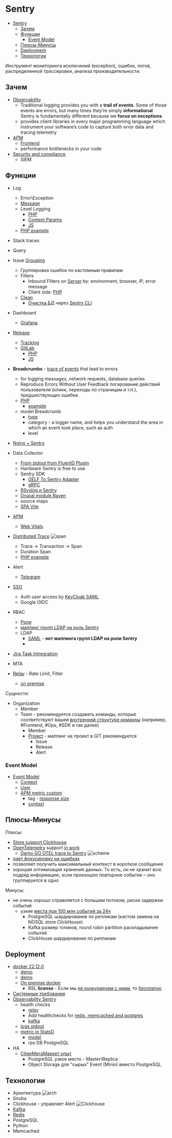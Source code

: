 # Sentry

- [Sentry](#sentry)
	- [Зачем](#зачем)
	- [Функции](#функции)
		- [Event Model](#event-model)
	- [Плюсы-Минусы](#плюсы-минусы)
	- [Deployment](#deployment)
	- [Технологии](#технологии)

Инструмент мониторинга исключений (exception), ошибок, логов, распределенной трассировки, анализа производительности.

## Зачем

- [Observability](../../arch/ability/observability.md)
  - Traditional logging provides you with a __trail of events__. Some of those events are errors, but many times they’re simply __informational__. Sentry is fundamentally different because we __focus on exceptions__.
  - provides client libraries in every major programming language which instrument your software’s code to capture both error data and tracing telemetry
- [APM](../../arch/system.class/apm.md)
	- [Frontend](https://geekflare.com/frontend-web-monitoring/)
	- performance bottlenecks in your code
- [Security and compliance](https://logz.io/learn/complete-guide-elk-stack/?utm_source=pocket_saves#common-pitfalls:~:text=guide%40logz.io-,Use%20Cases,-The%20ELK%20Stack)
	- SIEM

## Функции

- Log
	- Error\Exception
	- [Message](https://docs.sentry.io/product/sentry-basics/integrate-backend/capturing-errors/#capture-message)
	- Level Logging
      - [PHP](https://docs.sentry.io/platforms/php/usage/set-level/)
      - [Context Params](https://docs.sentry.io/platforms/php/enriching-events/context/)
      - [JS](https://docs.sentry.io/platforms/javascript/usage/set-level/)
	- [PHP example](https://russianblogs.com/article/3659249339/)
- Stack traces
- Query
- Issue [Grouping](https://docs.sentry.io/product/data-management-settings/event-grouping/)
    - Группировка ошибок по кастомным правилам
	- Filters
		- Inbound Filters on [Server](https://docs.sentry.io/product/data-management-settings/filtering/) by: environment, browser, IP, error message
		- Client side: [PHP](https://docs.sentry.io/platforms/php/configuration/filtering/)
	- [Clean](https://help.sentry.io/product-features/configuration/how-can-i-delete-resolve-all-issues-in-a-project/)
		- [Очистка БД](https://dev.to/nixon1333/clean-sentry-database-on-premise-28b) через [Sentry CLI](https://sentry-docs-o2paie5ivq-uc.a.run.app/server/cli/cleanup/)
- Dashboard
	- [Grafana](https://sentry.io/integrations/grafana/)
- [Release](https://docs.sentry.io/product/releases/)
	- [Tracking](https://docs.sentry.io/product/releases/release-details/)
	- [GitLab](https://docs.sentry.io/product/integrations/source-code-mgmt/gitlab/)
		- [PHP](https://docs.sentry.io/platforms/php/configuration/releases/)
		- [JS](https://docs.sentry.io/platforms/javascript/configuration/releases/)
- __Breadcrumbs__ - [trace of events](https://docs.sentry.io/product/issues/issue-details/breadcrumbs/) that lead to errors
	- for logging messages, network requests, database queries
	- Reproduce Errors Without User Feedback логирование действий пользователя (клики, переходы по страницам и т.п.), предшествующих ошибке.
	- [PHP](https://blog.sentry.io/2016/05/27/php-breadcrumbs/)
		- [example](https://docs.sentry.io/platforms/php/enriching-events/breadcrumbs/)
	- model Breadcrumb
		- [type](https://develop.sentry.dev/sdk/event-payloads/breadcrumbs/#breadcrumb-types)
		- category - a logger name, and helps you understand the area in which an event took place, such as auth
		- level
- [Nginx + Sentry](https://blog.sentry.io/2019/01/31/using-nginx-sentry-trace-errors-logs)
- Data Collector
	- [From stdout from FluentD Plugin](https://www.fluentd.org/plugins/all)
	- Hardware Sentry is free to use
	- Sentry SDK
		- [GELF To Sentry Adapter](https://mnwa.medium.com/easy-swap-graylog-to-sentry-when-you-have-complexity-infrastructure-5d91c3062c99)
		- [gRPC](https://github.com/m2-oss/sentry-grpc)
	- [RSyslog и Sentry](https://adw0rd.com/2012/12/15/rsyslog-sentry-bridge/)
	- [Drupal module Raven](https://www.drupal.org/project/raven)
	- source maps
	- [SPA Vite](https://docs.sentry.io/platforms/javascript/sourcemaps/uploading/vite/)
- [APM](../../arch/system.class/apm.md)
	
	- [Web Vitals](https://docs.sentry.io/product/performance/web-vitals/)
- [Distributed Trace](https://docs.sentry.io/product/sentry-basics/tracing/distributed-tracing/)
	![span](https://docs.sentry.io/static/1ae959bb1d05b01379cf856c5dc36a01/c1b63/diagram-transaction-trace.png)
	- Trace -> Transaction -> Span
	- Duration Span
	- [PHP example](https://docs.sentry.io/platforms/php/performance/)
- Alert
	- [Telegram](https://github.com/butorov/sentry-telegram)
- [SSO](https://develop.sentry.dev/self-hosted/sso/)
	- Auth user access by [KeyCloak SAML](https://yyhh.org/blog/2020/10/how-to-setup-saml2-authentication-on-sentry-with-keycloak/) 
	- Google OIDC
- RBAC
	- [Роли](https://docs.sentry.io/product/accounts/membership/)
	- [маппинг групп LDAP на роль Sentry](https://habr.com/ru/post/691140/)
	- LDAP 
		- [SAML](https://yyhh.org/blog/2020/10/how-to-setup-saml2-authentication-on-sentry-with-keycloak/) - __нет маппинга групп LDAP на роли Sentry__ 
		- [](https://habr.com/ru/articles/691140/)
- [Jira Task Intregration](https://forum.sentry.io/t/how-to-configure-jira-cloud-in-your-on-premise-sentry/6720)
- MTA
- [Relay](https://github.com/getsentry/self-hosted/blob/master/relay/config.example.yml) - Rate Limit, Filter
	- [on premise](https://www.youtube.com/watch?v=9_IswUwFxlE)

Сущности:

- Organization
	- Member
	- Team - рекомендуется создавать команды, которые соответствуют вашей [внутренней структуре команды](https://docs.sentry.io/product/accounts/getting-started/#2-set-up-teams) (например, #Frontend, #Ops, #SDK и так далее)
		- Member
		- [Project](https://docs.sentry.io/product/accounts/getting-started/?#-whats-in-a-project) - маппинг на проект в GIT рекомендуется
			- Issue
			- Release
			- Alert

### Event Model

- [Event Model](https://docs.sentry.io/product/sentry-basics/enrich-data/)
	- [Context](https://docs.sentry.io/platforms/android/enriching-events/context/default-context/)
	- [User](https://docs.sentry.io/platforms/android/enriching-events/identify-user/)
	- [APM metric custom](https://docs.sentry.io/platforms/python/guides/logging/performance/instrumentation/performance-metrics/)
		- tag - [response size](https://stackoverflow.com/questions/7791860/jquery-how-to-check-the-size-of-the-response-object-in-an-ajax-call)
		- [context](https://stackoverflow.com/questions/69542552/add-additional-details-to-a-sentry-error-using-python-sdk)

## Плюсы-Минусы

Плюсы:

- [Store support Clickhouse](https://blog.sentry.io/2019/05/16/introducing-snuba-sentrys-new-search-infrastructure/)
- [OpenTelemetry](https://docs.sentry.io/platforms/python/guides/logging/performance/instrumentation/opentelemetry/) support [in work](https://develop.sentry.dev/sdk/performance/opentelemetry/) 	
	- [Demo GO OTEL trace to Sentry](https://medium.com/nuances-of-programming/opentelemetry-и-sentry-недооцененные-инструменты-трассировки-распределенных-систем-на-golang-c34de3dbdff5)
	![scheme](https://miro.medium.com/max/720/0*KLpbhHGa_JixRl-q.webp)
- [дает фокусировку на ошибках](https://infostart.ru/1c/articles/1178723/)
- позволяет получить максимальный контекст в короткое сообщение
- хорошая оптимизация хранения данных. То есть, он не хранит всю подряд информацию, если произошло повторное событие – оно группируется в одно

Минусы:

- не очень хорошо справляется с большим потоком, риски задержки событий
	- узкие [места при 100 млн событий за 24ч](https://www.youtube.com/watch?v=9_IswUwFxlE&list=WL&index=8&t=589s)
		- PostgreSQL шардирование по репликам (кастом замена на NOSQL store ClickHouse)
		- Kafka размер топиков, round robin partition раскладывание событий
		- ClickHouse шардирование по репликам

## Deployment

- [docker 22.12.0](https://develop.sentry.dev/self-hosted/)
	- [demo](https://gist.github.com/denji/b801f19d95b7d7910982c22bb1478f96)
	- [demo](https://adw0rd.com/2019/02/21/sentry-on-premise-docker/)
	- [On premise docker](https://principal-engineering.ru/posts/getsentry-self-hosted/)
		- BSL __license__ - Если мы [не конкурируем с ними](https://open.sentry.io/licensing/), то [бесплатно](https://forum.sentry.io/t/re-licensing-sentry-faq-discussion/8044)
- [Системные требования](https://github.com/getsentry/self-hosted)
- [Observability Sentry](https://medium.com/@twunde/the-unofficial-guide-to-upgrading-sentry-on-premise-9-to-sentry-10-5e8b4e476349)
	- health checks
		- [relay](https://docs.sentry.io/product/relay/monitoring/#health-checks)
		- Add healthchecks for [redis, memcached and postgres](https://github.com/getsentry/self-hosted/pull/975)
		- [kafka](https://github.com/getsentry/self-hosted/pull/948)
	- [logs stdout](https://docs.sentry.io/product/relay/monitoring/#logging)
	- [metric in StatsD](https://docs.sentry.io/product/relay/monitoring/#metrics)
		- [model](https://docs.sentry.io/product/relay/monitoring/collected-metrics/)
		- rps DB PostgreSQL
- HA
	- [СберМегаМаркет опыт](https://www.youtube.com/watch?v=9_IswUwFxlE&list=WL&index=8&t=589s) 
		- PostgreSQL узкое место - Master\Replica
		- Object Storage для "сырых" Event (Minio) вместо PostgreSQL

## Технологии

- Архитектура
![arch](../../img/technology/sentry.png)
- Snuba
- Clickhouse - управляет Alert
![Clickhouse](https://images.ctfassets.net/em6l9zw4tzag/162no5P9QQXMQbvY7Hu8zz/9170098ce2d51a6c165664d659555975/snuba-diagram.png)
- [Kafka](../middleware/kafka.md)
- [Redis](../redis.md)
- PostgreSQL
- Python
- Memcached
